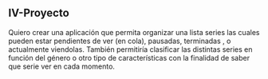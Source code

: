 ## IV-Proyecto

Quiero crear una aplicación que permita organizar una lista series las cuales pueden estar pendientes de ver (en cola), pausadas, terminadas , o actualmente viendolas.
También permitiría clasificar las distintas series en función del género o otro tipo de características con la finalidad de saber que serie ver en cada momento. 
